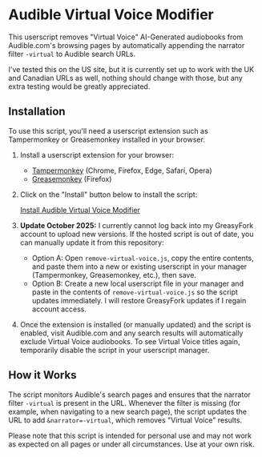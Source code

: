 # Audible Virtual Voice Modifier

This userscript removes "Virtual Voice" AI-Generated audiobooks from Audible.com's browsing pages by automatically appending the narrator filter `-virtual` to Audible search URLs.

I've tested this on the US site, but it is currently set up to work with the UK and Canadian URLs as well, nothing should change with those, but any extra testing would be greatly appreciated.

## Installation

To use this script, you'll need a userscript extension such as Tampermonkey or Greasemonkey installed in your browser.

1. Install a userscript extension for your browser:
   - [Tampermonkey](https://www.tampermonkey.net/) (Chrome, Firefox, Edge, Safari, Opera)
   - [Greasemonkey](https://www.greasespot.net/) (Firefox)

2. Click on the "Install" button below to install the script:

   [Install Audible Virtual Voice Modifier](https://greasyfork.org/en/scripts/487538-audible-virtual-voice-remover)

3. **Update October 2025:** I currently cannot log back into my GreasyFork account to upload new versions. If the hosted script is out of date, you can manually update it from this repository:
   - Option A: Open `remove-virtual-voice.js`, copy the entire contents, and paste them into a new or existing userscript in your manager (Tampermonkey, Greasemonkey, etc.), then save.
   - Option B: Create a new local userscript file in your manager and paste in the contents of `remove-virtual-voice.js` so the script updates immediately.
   I will restore GreasyFork updates if I regain account access.

4. Once the extension is installed (or manually updated) and the script is enabled, visit Audible.com and any search results will automatically exclude Virtual Voice audiobooks. To see Virtual Voice titles again, temporarily disable the script in your userscript manager.

## How it Works

The script monitors Audible's search pages and ensures that the narrator filter `-virtual` is present in the URL. Whenever the filter is missing (for example, when navigating to a new search page), the script updates the URL to add `&narrator=-virtual`, which removes "Virtual Voice" results.

Please note that this script is intended for personal use and may not work as expected on all pages or under all circumstances. Use at your own risk.
